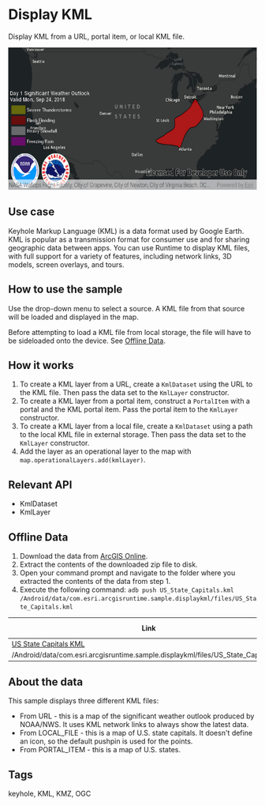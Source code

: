 # Display KML

Display KML from a URL, portal item, or local KML file.

![Display KML App](display-kml.png)

## Use case

Keyhole Markup Language (KML) is a data format used by Google Earth. KML is popular as a transmission format for consumer use and for sharing geographic data between apps. You can use Runtime to display KML files, with full support for a variety of features, including network links, 3D models, screen overlays, and tours.

## How to use the sample

Use the drop-down menu to select a source. A KML file from that source will be loaded and displayed in the map.

Before attempting to load a KML file from local storage, the file will have to be sideloaded onto the device. See [Offline Data](#offline-data).

## How it works
1. To create a KML layer from a URL, create a `KmlDataset` using the URL to the KML file. Then pass the data set to the `KmlLayer` constructor.
1. To create a KML layer from a portal item, construct a `PortalItem` with a portal and the KML portal item. Pass the portal item to the `KmlLayer` constructor.
1. To create a KML layer from a local file, create a `KmlDataset` using a path to the local KML file in external storage. Then pass the data set to the `KmlLayer` constructor.
1. Add the layer as an operational layer to the map with `map.operationalLayers.add(kmlLayer)`.

## Relevant API

* KmlDataset
* KmlLayer

## Offline Data
1. Download the data from [ArcGIS Online](https://arcgisruntime.maps.arcgis.com/home/item.html?id=324e4742820e46cfbe5029ff2c32cb1f).
1. Extract the contents of the downloaded zip file to disk.
1. Open your command prompt and navigate to the folder where you extracted the contents of the data from step 1.
1. Execute the following command:
`adb push US_State_Capitals.kml 
/Android/data/com.esri.arcgisruntime.sample.displaykml/files/US_State_Capitals.kml`


Link | Local Location
---------|-------|
|[US State Capitals KML](https://arcgisruntime.maps.arcgis.com/home/item.html?id=324e4742820e46cfbe5029ff2c32cb1f)| 
/Android/data/com.esri.arcgisruntime.sample.displaykml/files/US_State_Capitals.kml|

## About the data

This sample displays three different KML files:

* From URL - this is a map of the significant weather outlook produced by NOAA/NWS. It uses KML network links to always show the latest data.
* From LOCAL_FILE - this is a map of U.S. state capitals. It doesn't define an icon, so the default pushpin is used for the points.
* From PORTAL_ITEM - this is a map of U.S. states.

## Tags
keyhole, KML, KMZ, OGC
